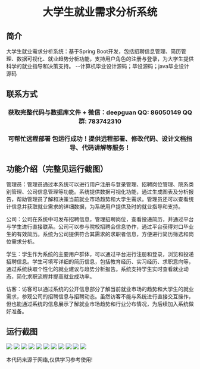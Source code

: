 <p><h1 align="center">大学生就业需求分析系统</h1></p>

## 简介
大学生就业需求分析系统：基于Spring Boot开发，包括招聘信息管理、简历管理、数据可视化、就业趋势分析功能，支持用户角色的注册与登录，为大学生提供科学的就业指导和决策支持。    --计算机毕业设计源码；毕设源码；java毕业设计源码


## 联系方式
<p><h3 align="center">获取完整代码与数据库文件 + 微信：deepguan QQ: 86050149 QQ群: 783742310</h3></p>
<p><h3 align="center">可帮忙远程部署 包运行成功！提供远程部署、修改代码、设计文档指导、代码讲解等服务！</h3></p>

## 功能介绍（完整见运行截图）
管理员：管理员通过本系统可以进行用户注册与登录管理、招聘岗位管理、院系类别管理、公司信息管理等功能。系统提供数据可视化功能，通过生成图表及分析报告，帮助管理员了解和决策当前就业市场趋势和大学生需求。管理员还可以查看统计信息并获取就业需求的详细数据，为系统用户提供及时的就业指导和支持。

公司：公司在系统中可发布招聘信息，管理招聘岗位，查看投递简历，并通过平台与学生进行直接联系。公司可以参与院校招聘会信息协作，通过平台获得对口毕业生的有效简历。系统为公司提供符合其需求的求职者信息，方便进行简历筛选和岗位需求分析。

学生：学生作为系统的主要用户群体，可以通过平台进行注册和登录，浏览和投递招聘信息。学生可填写详细的简历信息，包括教育经历、实习经历、求职意向等，通过系统获取个性化的就业建议与趋势分析报告。系统支持学生实时查看就业动态，简化求职流程并提高就业成功率。

访客：访客可以通过系统的公开信息部分了解当前就业市场的趋势和大学生的就业需求，参观公司的招聘信息与招聘动态。虽然访客不能与系统进行直接交互操作，但也能通过系统的信息展示了解就业市场趋势和行业分布情况，为后续加入系统做好准备。


## 运行截图
![](https://bs-1329754181.cos.ap-shanghai.myqcloud.com/spring/CollegeStudentEmploymentDemandAnalysisSystem/img/001.jpg)
![](https://bs-1329754181.cos.ap-shanghai.myqcloud.com/spring/CollegeStudentEmploymentDemandAnalysisSystem/img/002.jpg)
![](https://bs-1329754181.cos.ap-shanghai.myqcloud.com/spring/CollegeStudentEmploymentDemandAnalysisSystem/img/003.jpg)
![](https://bs-1329754181.cos.ap-shanghai.myqcloud.com/spring/CollegeStudentEmploymentDemandAnalysisSystem/img/004.jpg)
![](https://bs-1329754181.cos.ap-shanghai.myqcloud.com/spring/CollegeStudentEmploymentDemandAnalysisSystem/img/005.jpg)
![](https://bs-1329754181.cos.ap-shanghai.myqcloud.com/spring/CollegeStudentEmploymentDemandAnalysisSystem/img/006.jpg)
![](https://bs-1329754181.cos.ap-shanghai.myqcloud.com/spring/CollegeStudentEmploymentDemandAnalysisSystem/img/007.jpg)
![](https://bs-1329754181.cos.ap-shanghai.myqcloud.com/spring/CollegeStudentEmploymentDemandAnalysisSystem/img/008.jpg)
![](https://bs-1329754181.cos.ap-shanghai.myqcloud.com/spring/CollegeStudentEmploymentDemandAnalysisSystem/img/009.jpg)
![](https://bs-1329754181.cos.ap-shanghai.myqcloud.com/spring/CollegeStudentEmploymentDemandAnalysisSystem/img/010.jpg)
![](https://bs-1329754181.cos.ap-shanghai.myqcloud.com/spring/CollegeStudentEmploymentDemandAnalysisSystem/img/011.jpg)

<p>本代码来源于网络,仅供学习参考使用!</p>
